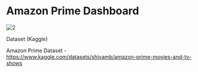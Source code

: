 # Amazon Prime Dashboard


![2](https://github.com/krspriya/Netflix-Prime-Hotstar-Dashboard-Power-BI-Project/assets/98299075/5c6f8cae-cb5c-4ff0-9f66-1f06b819bd13)





Dataset (Kaggle)

Amazon Prime Dataset - https://www.kaggle.com/datasets/shivamb/amazon-prime-movies-and-tv-shows







